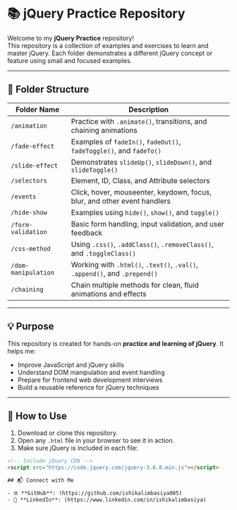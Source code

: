 # 📚 jQuery Practice Repository

Welcome to my **jQuery Practice** repository!  
This repository is a collection of examples and exercises to learn and master jQuery. Each folder demonstrates a different jQuery concept or feature using small and focused examples.

---

## 📁 Folder Structure

| Folder Name          | Description                                                                 |
|----------------------|-----------------------------------------------------------------------------|
| `/animation`         | Practice with `.animate()`, transitions, and chaining animations             |
| `/fade-effect`       | Examples of `fadeIn()`, `fadeOut()`, `fadeToggle()`, and `fadeTo()`         |
| `/slide-effect`      | Demonstrates `slideUp()`, `slideDown()`, and `slideToggle()`                |
| `/selectors`         | Element, ID, Class, and Attribute selectors                                 |
| `/events`            | Click, hover, mouseenter, keydown, focus, blur, and other event handlers    |
| `/hide-show`         | Examples using `hide()`, `show()`, and `toggle()`                           |
| `/form-validation`   | Basic form handling, input validation, and user feedback                    |
| `/css-method`        | Using `.css()`, `.addClass()`, `.removeClass()`, and `.toggleClass()`       |
| `/dom-manipulation`  | Working with `.html()`, `.text()`, `.val()`, `.append()`, and `.prepend()`  |
| `/chaining`          | Chain multiple methods for clean, fluid animations and effects              |

---

## 💡 Purpose

This repository is created for hands-on **practice and learning of jQuery**. It helps me:

- Improve JavaScript and jQuery skills  
- Understand DOM manipulation and event handling  
- Prepare for frontend web development interviews  
- Build a reusable reference for jQuery techniques

---

## 🔧 How to Use

1. Download or clone this repository.
2. Open any `.html` file in your browser to see it in action.
3. Make sure jQuery is included in each file:

```html
<!-- Include jQuery CDN -->
<script src="https://code.jquery.com/jquery-3.6.0.min.js"></script>

## 📬 Connect with Me

- 🌐 **GitHub**: (https://github.com/ishikalimbasiya005)
- 💼 **LinkedIn**: (https://www.linkedin.com/in/ishikalimbasiya)
